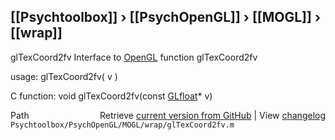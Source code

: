 ## [[Psychtoolbox]] &#8250; [[PsychOpenGL]] &#8250; [[MOGL]] &#8250; [[wrap]]

glTexCoord2fv  Interface to [OpenGL](OpenGL) function glTexCoord2fv  
  
usage:  glTexCoord2fv( v )  
  
C function:  void glTexCoord2fv(const [GLfloat](GLfloat)\* v)  




<div class="code_header" style="text-align:right;">
  <span style="float:left;">Path&nbsp;&nbsp;</span> <span class="counter">Retrieve <a href=
  "https://raw.github.com/Psychtoolbox-3/Psychtoolbox-3/beta/Psychtoolbox/PsychOpenGL/MOGL/wrap/glTexCoord2fv.m">current version from GitHub</a> | View <a href=
  "https://github.com/Psychtoolbox-3/Psychtoolbox-3/commits/beta/Psychtoolbox/PsychOpenGL/MOGL/wrap/glTexCoord2fv.m">changelog</a></span>
</div>
<div class="code">
  <code>Psychtoolbox/PsychOpenGL/MOGL/wrap/glTexCoord2fv.m</code>
</div>


